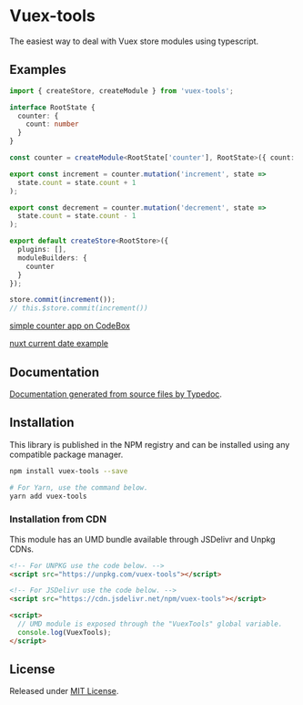 # Vuex-tools

The easiest way to deal with Vuex store modules using typescript.

## Examples

```ts
import { createStore, createModule } from 'vuex-tools';

interface RootState {
  counter: {
    count: number
  }
}

const counter = createModule<RootState['counter'], RootState>({ count: 0 });

export const increment = counter.mutation('increment', state =>
  state.count = state.count + 1
);

export const decrement = counter.mutation('decrement', state =>
  state.count = state.count - 1
);

export default createStore<RootStore>({
  plugins: [],
  moduleBuilders: {
    counter
  }
});

store.commit(increment());
// this.$store.commit(increment())
```

[simple counter app on CodeBox](https://codesandbox.io/s/vuex-tools-example-vz2of?file=/src/store/index.ts)

[nuxt current date example](https://codesandbox.io/s/vuex-tools-nuxt-example-fvksv?file=/store/index.js)

## Documentation

[Documentation generated from source files by Typedoc](./docs/README.md).

## Installation

This library is published in the NPM registry and can be installed using any compatible package manager.

```sh
npm install vuex-tools --save

# For Yarn, use the command below.
yarn add vuex-tools
```

### Installation from CDN

This module has an UMD bundle available through JSDelivr and Unpkg CDNs.

```html
<!-- For UNPKG use the code below. -->
<script src="https://unpkg.com/vuex-tools"></script>

<!-- For JSDelivr use the code below. -->
<script src="https://cdn.jsdelivr.net/npm/vuex-tools"></script>

<script>
  // UMD module is exposed through the "VuexTools" global variable.
  console.log(VuexTools);
</script>
```

## License

Released under [MIT License](./LICENSE).
